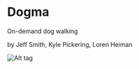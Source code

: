 Dogma
=====

On-demand dog walking

by Jeff Smith, Kyle Pickering, Loren Heiman


![Alt tag](Dogma-Walkthru.gif)